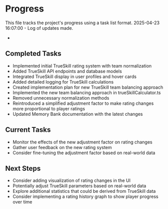 # Progress

This file tracks the project's progress using a task list format.
2025-04-23 16:07:00 - Log of updates made.

-

## Completed Tasks

- Implemented initial TrueSkill rating system with team normalization
- Added TrueSkill API endpoints and database models
- Integrated TrueSkill display in user profiles and hover cards
- Added detailed logging for TrueSkill calculations
- Created implementation plan for new TrueSkill team balancing approach
- Implemented the new team balancing approach in trueSkillCalculator.ts
- Removed unnecessary normalization methods
- Reintroduced a simplified adjustment factor to make rating changes more proportional to player ratings
- Updated Memory Bank documentation with the latest changes

## Current Tasks

- Monitor the effects of the new adjustment factor on rating changes
- Gather user feedback on the new rating system
- Consider fine-tuning the adjustment factor based on real-world data

## Next Steps

- Consider adding visualization of rating changes in the UI
- Potentially adjust TrueSkill parameters based on real-world data
- Explore additional statistics that could be derived from TrueSkill data
- Consider implementing a rating history graph to show player progress over time
